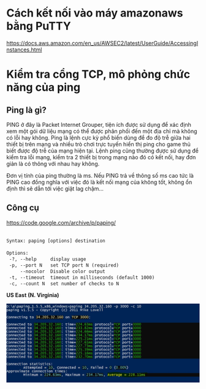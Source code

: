 # Cách kết nối vào máy amazonaws bằng PuTTY

https://docs.aws.amazon.com/en_us/AWSEC2/latest/UserGuide/AccessingInstances.html

# Kiểm tra cổng TCP, mô phỏng chức năng của ping
## Ping là gì?

PING ở đây là Packet Internet Grouper, tiện ích được sử dụng để xác định xem một gói dữ liệu mạng có thể được phân phối đến một địa chỉ mà không có lỗi hay không. Ping là lệnh cực kỳ phổ biến dùng để đo độ trễ giữa hai thiết bị trên mạng và nhiều trò chơi trực tuyến hiển thị ping cho game thủ biết được độ trễ của mạng hiện tại. Lệnh ping cũng thường được sử dụng để kiểm tra lỗi mạng, kiểm tra 2 thiết bị trong mạng nào đó có kết nối, hay đơn giản là có thông với nhau hay không.

Đơn vị tính của ping thường là ms. Nếu PING trả về thông số ms cao tức là PING cao đồng nghĩa với việc đó là kết nối mạng của không tốt, không ổn định thì sẽ dẫn tới việc giật lag chậm…

## Công cụ
https://code.google.com/archive/p/paping/

```paping v1.5.5 - Copyright (c) 2011 Mike Lovell

Syntax: paping [options] destination

Options:
 -?, --help     display usage
 -p, --port N   set TCP port N (required)
     --nocolor  Disable color output
 -t, --timeout  timeout in milliseconds (default 1000)
 -c, --count N  set number of checks to N
 ```
**US East (N. Virginia)**

![Screenshot](ping_East.JPG)
